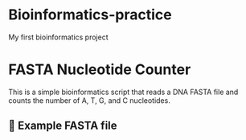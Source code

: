 # Bioinformatics-practice
My first bioinformatics project
# FASTA Nucleotide Counter

This is a simple bioinformatics script that reads a DNA FASTA file and counts the number of A, T, G, and C nucleotides.

## 🧬 Example FASTA file
